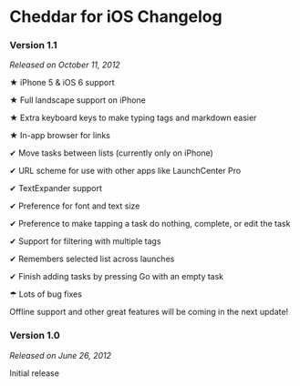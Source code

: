 # Cheddar for iOS Changelog

### Version 1.1

*Released on October 11, 2012*

★ iPhone 5 & iOS 6 support

★ Full landscape support on iPhone

★ Extra keyboard keys to make typing tags and markdown easier

★ In-app browser for links

✔ Move tasks between lists (currently only on iPhone)

✔ URL scheme for use with other apps like LaunchCenter Pro

✔ TextExpander support

✔ Preference for font and text size

✔ Preference to make tapping a task do nothing, complete, or edit the task

✔ Support for filtering with multiple tags

✔ Remembers selected list across launches

✔ Finish adding tasks by pressing Go with an empty task

☂ Lots of bug fixes

Offline support and other great features will be coming in the next update!


### Version 1.0

*Released on June 26, 2012*

Initial release

